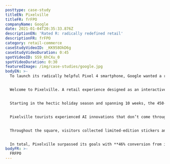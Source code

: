 ```yaml
---
posttype: case-study
titleEN: Pixelville
titleFR: frFPO
companyName: Google
date: 2021-01-04T20:35:33.876Z
descriptionEN: 'Rated R: radically redefined retail'
descriptionFR: frFPO
category: retail-commerce
caseStudyVideoID: _KK958OkD6g
caseStudyVideoDuration: 0:45
spotVideoID: SS9_6hCXu_0
spotVideoDuration: 0:30
featuredImage: /img/case-studies/google.jpg
bodyEN: >-
  To launch its radically helpful Pixel 4 smartphone, Google wanted a retail space where consumers could experience that helpfulness first hand. But what does a tangible environment look like for a brand that, until now, has lived in the cloud?


  Welcome to Pixelville. A retail experience designed as an interactive town square, built inside one of the largest carriers’ flagship retail stores.


  Starting in the hectic holiday season and spanning 10 weeks, the 450-square-foot blank space was transformed into an immersive journey through Google’s uniquely helpful and quirky world. Shoppers toured four ’stores’ along Pixelville’s Pixel St and Nest Ave: The Lens Gallery, the Motion Sense studio, the Astro Diner, and the Google Apartment. Inside each, BAs invited them to get hands on with the latest from Google in a number of contextually relevant demos.


  Pixelville tourists experienced AI innovations that don’t come through on spec sheets, camera capabilities you have to see to believe, and day-to-day features that, until now, you had to own the device to appreciate.


  Throughout the square, visitors collected limited-edition stickers and Google treats, before being handed off to a sales representative to learn more about how they could take their favorite product home.


  In total, Pixelville surpassed its goals with **46% conversion from intercept to demo, +35pt lift in purchase consideration for Pixel 4,** and **+15pt lift in purchase consideration for Nest Mini.**
bodyFR: >-
  FRFPO
---
```

